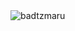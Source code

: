 <img src="https://i.pinimg.com/564x/cf/71/95/cf71951cd007f7e6da860318794c5212.jpg" alt="badtzmaru">
